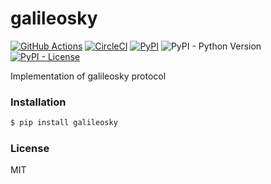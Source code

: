 # galileosky

[![GitHub Actions](https://github.com/pikhovkin/galileosky/workflows/build/badge.svg)](https://github.com/pikhovkin/galileosky/actions)
[![CircleCI](https://img.shields.io/circleci/project/github/pikhovkin/galileosky.svg)](https://circleci.com/gh/pikhovkin/galileosky)
[![PyPI](https://img.shields.io/pypi/v/galileosky.svg)](https://pypi.org/project/galileosky/)
![PyPI - Python Version](https://img.shields.io/pypi/pyversions/galileosky.svg)
[![PyPI - License](https://img.shields.io/pypi/l/galileosky)](./LICENSE)

Implementation of galileosky protocol

### Installation

```bash
$ pip install galileosky
```

### License

MIT
